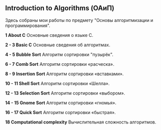 ## Introduction to Algorithms (ОАиП)

Здесь собраны мои работы по предмету "Основы алгоритмизации и программирования". 

**1 About C**
Основные сведения о языке С.

**2 - 3 Basic C**
Основные сведения об алгоритмах.

**4 - 5 Bubble Sort**
Алгоритм сортировки "пузырёк".

**6 - 7 Comb Sort**
Алгоритм сортировки «расческа».

**8 - 9 Insertion Sort**
Алгоритм сортировки «вставками».

**10 - 11 Shell Sort**
Алгоритм сортировки «Шелла».

 **12 - 13 Selection Sort**
Алгоритм сортировки «выбором».

 **14 - 15 Gnome Sort**
Алгоритм сортировки «гномья».

 **16 - 17 Quick Sort**
Алгоритм сортировки «быстрая».

 **18 Computational complexity**
Вычислительная сложность алгоритмов.
